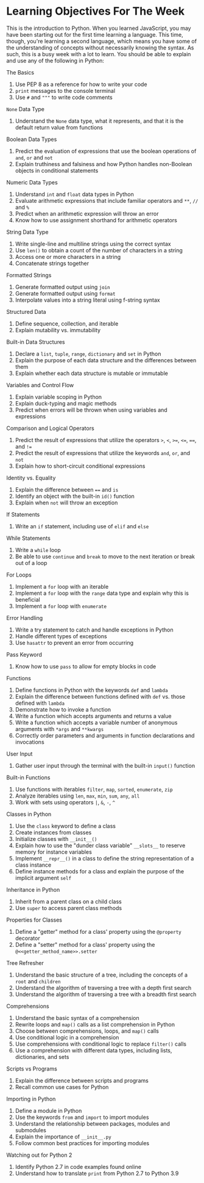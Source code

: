 # Learning Objectives For The Week

This is the introduction to Python. When you learned JavaScript, you may have
been starting out for the first time learning a language. This time, though,
you're learning a second language, which means you have some of the
understanding of concepts without necessarily knowing the syntax. As such, this
is a busy week with a lot to learn. You should be able to explain and use any
of the following in Python:

The Basics
1. Use PEP 8 as a reference for how to write your code
2. `print` messages to the console terminal
3. Use `#` and `"""` to write code comments

`None` Data Type
1. Understand the `None` data type, what it represents, and that it is the default return value from functions

Boolean Data Types
1. Predict the evaluation of expressions that use the boolean operations of `and`, `or` and `not`
2. Explain truthiness and falsiness and how Python handles non-Boolean objects in conditional statements

Numeric Data Types
1. Understand `int` and `float` data types in Python
2. Evaluate arithmetic expressions that include familiar operators and `**`, `//` and `%`
3. Predict when an arithmetic expression will throw an error
4. Know how to use assignment shorthand for arithmetic operators

String Data Type
1. Write single-line and multiline strings using the correct syntax
2. Use `len()` to obtain a count of the number of characters in a string
3. Access one or more characters in a string
4. Concatenate strings together

Formatted Strings
1. Generate formatted output using `join`
2. Generate formatted output using `format`
3. Interpolate values into a string literal using f-string syntax

Structured Data
1. Define sequence, collection, and iterable
2. Explain mutability vs. immutability

Built-in Data Structures
1. Declare a `list`, `tuple`, `range`, `dictionary` and `set` in Python
2. Explain the purpose of each data structure and the differences between them
3. Explain whether each data structure is mutable or immutable

Variables and Control Flow
1. Explain variable scoping in Python
2. Explain duck-typing and magic methods
3. Predict when errors will be thrown when using variables and expressions

Comparison and Logical Operators
1. Predict the result of expressions that utilize the operators `>`, `<`, `>=`, `<=`, `==`, and `!=`
2. Predict the result of expressions that utilize the keywords `and`, `or`, and `not`
3. Explain how to short-circuit conditional expressions

Identity vs. Equality
1. Explain the difference between `==` and `is`
2. Identify an object with the built-in `id()` function
3. Explain when `not` will throw an exception

If Statements
1. Write an `if` statement, including use of `elif` and `else`

While Statements
1. Write a `while` loop
2. Be able to use `continue` and `break` to move to the next iteration or break out of a loop

For Loops
1. Implement a `for` loop with an iterable
2. Implement a `for` loop with the `range` data type and explain why this is beneficial
3. Implement a `for` loop with `enumerate`

Error Handling
1. Write a try statement to catch and handle exceptions in Python
2. Handle different types of exceptions
3. Use `hasattr` to prevent an error from occurring

Pass Keyword
1. Know how to use `pass` to allow for empty blocks in code

Functions
1. Define functions in Python with the keywords `def` and `lambda`
2. Explain the difference between functions defined with `def` vs. those defined with `lambda`
3. Demonstrate how to invoke a function
4. Write a function which accepts arguments and returns a value
5. Write a function which accepts a variable number of anonymous arguments with `*args` and `**kwargs`
6. Correctly order parameters and arguments in function declarations and invocations

User Input
1. Gather user input through the terminal with the built-in `input()` function

Built-in Functions
1. Use functions with iterables `filter`, `map`, `sorted`, `enumerate`, `zip`
2. Analyze iterables using `len`, `max`, `min`, `sum`, `any`, `all`
3. Work with sets using operators `|`, `&`, `-`, `^`

Classes in Python
1. Use the `class` keyword to define a class
2. Create instances from classes
3. Initialize classes with `__init__()`
4. Explain how to use the "dunder class variable" `__slots__` to reserve memory for instance variables
5. Implement `__repr__()` in a class to define the string representation of a class instance
6. Define instance methods for a class and explain the purpose of the implicit argument `self`

Inheritance in Python
1. Inherit from a parent class on a child class
2. Use `super` to access parent class methods

Properties for Classes
1. Define a "getter" method for a class' property using the `@property` decorator
2. Define a "setter" method for a class' property using the `@<<getter_method_name>>.setter`

Tree Refresher
1. Understand the basic structure of a tree, including the concepts of a `root` and `children`
2. Understand the algorithm of traversing a tree with a depth first search
3. Understand the algorithm of traversing a tree with a breadth first search

Comprehensions
1. Understand the basic syntax of a comprehension
2. Rewrite loops and `map()` calls as a list comprehension in Python
3. Choose between comprehensions, loops, and `map()` calls
4. Use conditional logic in a comprehension
5. Use comprehensions with conditional logic to replace `filter()` calls
6. Use a comprehension with different data types, including lists, dictionaries, and sets

Scripts vs Programs
1. Explain the difference between scripts and programs
2. Recall common use cases for Python

Importing in Python
1. Define a module in Python
2. Use the keywords `from` and `import` to import modules
3. Understand the relationship between packages, modules and submodules
4. Explain the importance of `__init__.py`
5. Follow common best practices for importing modules

Watching out for Python 2
1. Identify Python 2.7 in code examples found online
2. Understand how to translate `print` from Python 2.7 to Python 3.9
